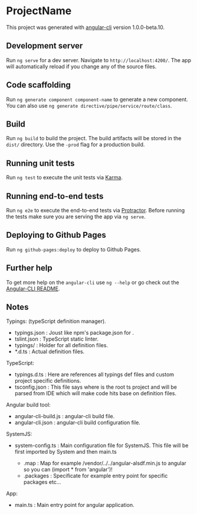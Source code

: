 # ProjectName

This project was generated with [angular-cli](https://github.com/angular/angular-cli) version 1.0.0-beta.10.

## Development server
Run `ng serve` for a dev server. Navigate to `http://localhost:4200/`. The app will automatically reload if you change any of the source files.

## Code scaffolding

Run `ng generate component component-name` to generate a new component. You can also use `ng generate directive/pipe/service/route/class`.

## Build

Run `ng build` to build the project. The build artifacts will be stored in the `dist/` directory. Use the `-prod` flag for a production build.

## Running unit tests

Run `ng test` to execute the unit tests via [Karma](https://karma-runner.github.io).

## Running end-to-end tests

Run `ng e2e` to execute the end-to-end tests via [Protractor](http://www.protractortest.org/). 
Before running the tests make sure you are serving the app via `ng serve`.

## Deploying to Github Pages

Run `ng github-pages:deploy` to deploy to Github Pages.

## Further help

To get more help on the `angular-cli` use `ng --help` or go check out the [Angular-CLI README](https://github.com/angular/angular-cli/blob/master/README.md).

## Notes

Typings: (typeScript definition manager).

 * typings.json : Joust like npm's package.json for <typings>.
 * tslint.json : TypeScript static linter.
 * typings/ : Holder for all definition files.
 * *.d.ts : Actual definition files.

TypeScript:

 * typings.d.ts : Here are references all typings def files and custom project specific definitions.
 * tsconfig.json : This file says where is the root ts project and will be parsed from IDE which will make code hits base on definition files.
 
Angular build tool:

 * angular-cli-build.js : angular-cli build file.
 * angular-cli.json : angular-cli build configuration file.
 
SystemJS:

 * system-config.ts : Main configuration file for SystemJS. This file will be first imported by System and then main.ts
 
    * .map : Map for example /vendor/../../angular-alsdf.min.js to angular so you can (import * from 'angular')!
    * .packages : Specificate for example entry point for specific packages etc...

App:
 * main.ts : Main entry point for angular application.
